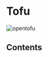 # Tofu
![opentofu](https://img.shields.io/badge/OpenTofu-0C192B?&style=plasticc&logo=opentofu&logoColor=F0CD13)

## Contents

